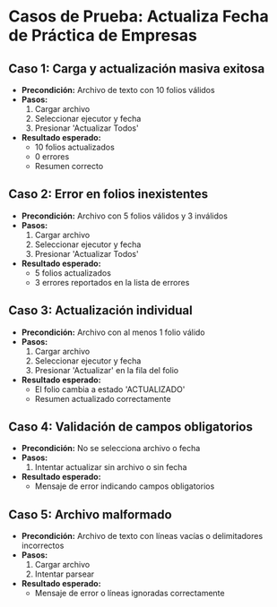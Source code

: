 # Casos de Prueba: Actualiza Fecha de Práctica de Empresas

## Caso 1: Carga y actualización masiva exitosa
- **Precondición:** Archivo de texto con 10 folios válidos
- **Pasos:**
  1. Cargar archivo
  2. Seleccionar ejecutor y fecha
  3. Presionar 'Actualizar Todos'
- **Resultado esperado:**
  - 10 folios actualizados
  - 0 errores
  - Resumen correcto

## Caso 2: Error en folios inexistentes
- **Precondición:** Archivo con 5 folios válidos y 3 inválidos
- **Pasos:**
  1. Cargar archivo
  2. Seleccionar ejecutor y fecha
  3. Presionar 'Actualizar Todos'
- **Resultado esperado:**
  - 5 folios actualizados
  - 3 errores reportados en la lista de errores

## Caso 3: Actualización individual
- **Precondición:** Archivo con al menos 1 folio válido
- **Pasos:**
  1. Cargar archivo
  2. Seleccionar ejecutor y fecha
  3. Presionar 'Actualizar' en la fila del folio
- **Resultado esperado:**
  - El folio cambia a estado 'ACTUALIZADO'
  - Resumen actualizado correctamente

## Caso 4: Validación de campos obligatorios
- **Precondición:** No se selecciona archivo o fecha
- **Pasos:**
  1. Intentar actualizar sin archivo o sin fecha
- **Resultado esperado:**
  - Mensaje de error indicando campos obligatorios

## Caso 5: Archivo malformado
- **Precondición:** Archivo de texto con líneas vacías o delimitadores incorrectos
- **Pasos:**
  1. Cargar archivo
  2. Intentar parsear
- **Resultado esperado:**
  - Mensaje de error o líneas ignoradas correctamente
